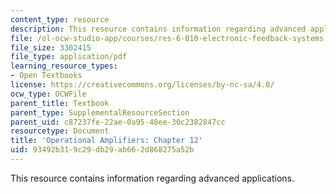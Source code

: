 ```yaml
---
content_type: resource
description: This resource contains information regarding advanced applications.
file: /ol-ocw-studio-app/courses/res-6-010-electronic-feedback-systems-spring-2013/93492b319c29db29ab662d868275a52b_MITRES_6-010S13_chap12.pdf
file_size: 3302415
file_type: application/pdf
learning_resource_types:
- Open Textbooks
license: https://creativecommons.org/licenses/by-nc-sa/4.0/
ocw_type: OCWFile
parent_title: Textbook
parent_type: SupplementalResourceSection
parent_uid: c87237fe-22ae-0a95-48ee-30c2382847cc
resourcetype: Document
title: 'Operational Amplifiers: Chapter 12'
uid: 93492b31-9c29-db29-ab66-2d868275a52b
---
```

This resource contains information regarding advanced applications.